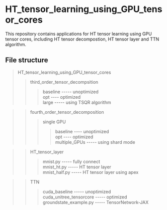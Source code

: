 # HT_tensor_learning_using_GPU_tensor_cores
This repository contains applications for HT tensor learning using GPU tensor cores, including HT tensor decompostion, HT tensor layer and TTN algorithm. 

## File structure

> HT_tensor_learning_using_GPU_tensor_cores
>> third_order_tensor_decompsition
>>> baseline ----- unoptimized <br>
>>> opt      ---- optimized <br>
>>> large    ----- using TSQR algorithm <br>

>> fourth_order_tensor_decomposition
>>> single GPU <br>
>>>> baseline ---- unoptimized <br>
>>>> opt       ---- optimized <br>
>>> multiple_GPUs    ----- using shard mode <br>

>> HT_tensor_layer
>>> mnist.py  ----- fully connect <br>
>>> mnist_ht.py ----- HT tensor layer <br>
>>> mnist_half.py ----- HT tensor layer using apex <br>

>> TTN
>>> cuda_baseline            ----- unoptimized <br>
>>> cuda_unitree_tensorcore  ----- optimized <br>
>>> groundstate_example.py   ----- TensorNetwork-JAX <br>
